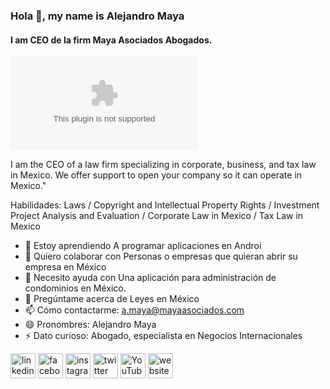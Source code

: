 ### Hola 👋, my name is Alejandro Maya
#### I am CEO de la firm Maya Asociados Abogados.
![I am CEO de la firm Maya Asociados Abogados.](www.mayaasociados.com)

I am the CEO of a law firm specializing in corporate, business, and tax law in Mexico. We offer support to open your company so it can operate in Mexico."

Habilidades: Laws / Copyright and Intellectual Property Rights / Investment Project Analysis and Evaluation / Corporate Law in Mexico / Tax Law in Mexico

- 🌱 Estoy aprendiendo A programar aplicaciones en Androi 
- 👯 Quiero colaborar con Personas o empresas que quieran abrir su empresa en México 
- 🤔 Necesito ayuda con Una aplicación para administración de condominios en México. 
- 💬 Pregúntame acerca de Leyes en México 
- 📫 Cómo contactarme: a.maya@mayaasociados.com 
- 😄 Pronombres: Alejandro Maya 
- ⚡ Dato curioso: Abogado, especialista en Negocios Internacionales 


[<img src='https://cdn.jsdelivr.net/npm/simple-icons@3.0.1/icons/linkedin.svg' alt='linkedin' height='40'>](https://www.linkedin.com/in/https://www.linkedin.com/in/alejandro-maya-92429623a?utm_source=share&utm_campaign=share_via&utm_content=profile&utm_medium=android_app/)  [<img src='https://cdn.jsdelivr.net/npm/simple-icons@3.0.1/icons/facebook.svg' alt='facebook' height='40'>](https://www.facebook.com/https://www.facebook.com/maya.asociados.abogados)  [<img src='https://cdn.jsdelivr.net/npm/simple-icons@3.0.1/icons/instagram.svg' alt='instagram' height='40'>](https://www.instagram.com/https://www.instagram.com/maya.asociados//)  [<img src='https://cdn.jsdelivr.net/npm/simple-icons@3.0.1/icons/twitter.svg' alt='twitter' height='40'>](https://twitter.com/https://twitter.com/MayaAsociados)  [<img src='https://cdn.jsdelivr.net/npm/simple-icons@3.0.1/icons/youtube.svg' alt='YouTube' height='40'>](https://www.youtube.com/channel/@mayayasociadosabogados)  [<img src='https://cdn.jsdelivr.net/npm/simple-icons@3.0.1/icons/icloud.svg' alt='website' height='40'>](www.mayaasociados.com)  



